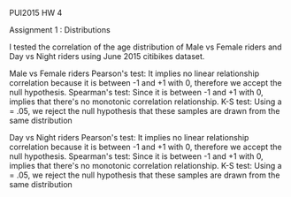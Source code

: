 PUI2015 HW 4

Assignment 1 : Distributions 

I tested the correlation of the age distribution of Male vs Female riders and Day vs Night riders using June 2015 citibikes dataset.

Male vs Female riders
Pearson's test: It implies no linear relationship correlation because it is between -1 and +1 with 0, therefore we accept the null hypothesis.
Spearman's test: Since it is between -1 and +1 with 0, implies that there's no monotonic correlation relationship.
K-S test: Using a = .05, we reject the null hypothesis that these samples are drawn from the same distribution

Day vs Night riders
Pearson's test: It implies no linear relationship correlation because it is between -1 and +1 with 0, therefore we accept the null hypothesis.
Spearman's test: Since it is between -1 and +1 with 0, implies that there's no monotonic correlation relationship.
K-S test: Using a = .05, we reject the null hypothesis that these samples are drawn from the same distribution